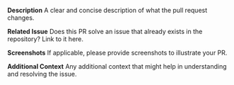 <!--- Please do not ignore the template below; that will make it significantly harder for us to merge the PR. --->

**Description**
A clear and concise description of what the pull request changes.

**Related Issue**
Does this PR solve an issue that already exists in the repository? Link to it here.

**Screenshots**
If applicable, please provide screenshots to illustrate your PR.

**Additional Context**
Any additional context that might help in understanding and resolving the issue.

<!--- Thank you for your pull request. Your contribution is very much appreciated! --->
